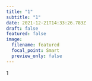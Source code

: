 ```yaml
---
title: "1"
subtitle: "1"
date: 2021-12-21T14:33:26.783Z
draft: false
featured: false
image:
  filename: featured
  focal_point: Smart
  preview_only: false
---
```

1
